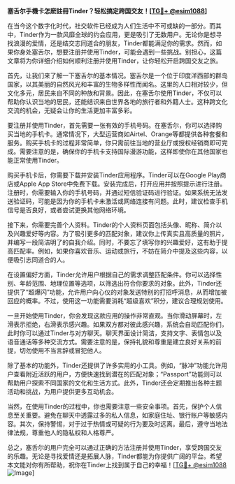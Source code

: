 **塞舌尔手機卡怎麽註冊Tinder？轻松搞定跨国交友！[[TG💪+ @esim1088](https://t.me/s/esim1088)]**

在当今这个数字化时代，社交软件已经成为人们生活中不可或缺的一部分。而其中，Tinder作为一款风靡全球的约会应用，更是吸引了无数用户。无论你是想寻找浪漫的爱情，还是结交志同道合的朋友，Tinder都能满足你的需求。然而，如果你身处塞舌尔，想要注册并使用Tinder，可能会遇到一些挑战。别担心，这篇文章将为你详细介绍如何顺利注册并使用Tinder，让你轻松开启跨国交友之旅。

首先，让我们来了解一下塞舌尔的基本情况。塞舌尔是一个位于印度洋西部的群岛国家，以其美丽的自然风光和丰富的生物多样性而闻名。这里的人口相对较少，但文化多元，居民来自不同的种族和背景。因此，在塞舌尔使用Tinder，不仅可以帮助你认识当地的居民，还能结识来自世界各地的旅行者和外籍人士。这种跨文化交流的机会，无疑会让你的生活更加丰富多彩。

要注册并使用Tinder，首先需要一张有效的手机号码。在塞舌尔，你可以选择购买当地的手机卡。通常情况下，大型运营商如Airtel、Orange等都提供各种套餐和服务。购买手机卡的过程非常简单，你只需前往当地的营业厅或授权经销商即可完成。需要注意的是，确保你的手机卡支持国际漫游功能，这样即使你在其他国家也能正常使用Tinder。

购买手机卡后，你需要下载并安装Tinder应用程序。Tinder可以在Google Play商店或Apple App Store中免费下载。安装完成后，打开应用并按照提示进行注册。注册时，你需要输入你的手机号码，并通过短信验证码进行验证。如果系统无法发送验证码，可能是因为你的手机卡未激活或网络连接有问题。此时，建议检查手机信号是否良好，或者尝试更换其他网络环境。

接下来，你需要完善个人资料。Tinder的个人资料页面包括头像、昵称、简介以及兴趣爱好等内容。为了吸引更多的匹配对象，建议你上传真实且高质量的照片，并编写一段简洁明了的自我介绍。同时，不要忘了填写你的兴趣爱好，这有助于提高匹配率。例如，如果你喜欢音乐、运动或旅行，不妨在简介中提及这些内容，以便吸引志同道合的人。

在设置偏好方面，Tinder允许用户根据自己的需求调整匹配条件。你可以选择性别、年龄范围、地理位置等选项，以筛选出符合你要求的对象。此外，Tinder还提供了“超爆闪”功能，允许用户向心仪的对象发送特别的打招呼消息，从而增加被回应的概率。不过，使用这一功能需要消耗“超级喜欢”积分，建议合理规划使用。

一旦开始使用Tinder，你会发现这款应用的操作非常直观。当你滑动屏幕时，左滑表示拒绝，右滑表示感兴趣。如果双方都对彼此感兴趣，系统会自动匹配你们，此时你可以通过Tinder与对方聊天。聊天界面设计简洁，支持文字、表情包以及语音通话等多种交流方式。需要注意的是，保持礼貌和尊重是建立良好关系的前提，切勿使用不当言辞或冒犯他人。

除了基本的功能外，Tinder还提供了许多实用的小工具。例如，“脉冲”功能允许用户查看附近活跃的用户，方便快速找到潜在的匹配对象；“Passport”功能则可以帮助用户探索不同国家的文化和生活方式。此外，Tinder还会定期推出各种主题活动和挑战，为用户提供更多互动机会。

当然，在使用Tinder的过程中，你也需要注意一些安全事项。首先，保护个人信息至关重要。避免在聊天中透露过多的私人信息，如家庭住址、银行账户等敏感内容。其次，保持警惕，对于过于热情或可疑的行为要及时远离。最后，遵守当地法律法规，尊重他人的隐私权和人格尊严。

总之，塞舌尔的用户完全可以通过正确的方法注册并使用Tinder，享受跨国交友的乐趣。无论是寻找爱情还是拓展人脉，Tinder都能为你提供广阔的平台。希望本文能对你有所帮助，祝你在Tinder上找到属于自己的幸福！[[TG💪+ @esim1088](https://t.me/s/esim1088) ![Image](https://i.postimg.cc/4NQfJmqS/Snipaste-2025-05-13-00-14-12.png)]